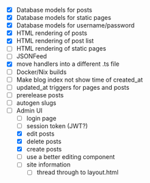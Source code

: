 - [x] Database models for posts
- [x] Database models for static pages
- [x] Database models for username/password
- [x] HTML rendering of posts
- [x] HTML rendering of post list
- [ ] HTML rendering of static pages
- [ ] JSONFeed
- [x] move handlers into a different .ts file
- [ ] Docker/Nix builds
- [ ] Make blog index not show time of created_at
- [ ] updated_at triggers for pages and posts
- [ ] prerelease posts
- [ ] autogen slugs
- [ ] Admin UI
  - [ ] login page
  - [ ] session token (JWT?)
  - [x] edit posts
  - [x] delete posts
  - [x] create posts
  - [ ] use a better editing component
  - [ ] site information
    - [ ] thread through to layout.html
